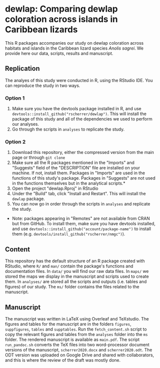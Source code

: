 # dewlap: Comparing dewlap coloration across islands in Caribbean lizards

This R packages accompanies our study on dewlap coloration across habitats and islands in the Caribbean lizard species *Anolis sagrei*. We provide here our data, scripts, results and manuscript. 

## Replication

The analyes of this study were conducted in R, using the RStudio IDE. You can reproduce the study in two ways.

### Option 1

1. Make sure you have the devtools package installed in R, and use `devtools::install_github("rscherrer/dewlap")`. This will install the package of this study and all of the dependencies we used to perform our analyses.
2. Go through the scripts in `analyses` to replicate the study.

### Option 2

1. Download this repository, either the compressed version from the main page or through `git clone`
2. Make sure all the R packages mentioned in the "Imports" and "Suggests" field of the "DESCRIPTION" file are installed on your machine. If not, install them. Packages in "Imports" are used in the functions of this study's package. Packages in "Suggests" are not used in the functions themselves but in the analytical scripts.*
3. Open the project "dewlap.Rproj" in RStudio
4. Under the "Build" tab, click "Install and Restart". This will install the `dewlap` package.
5. You can now go in order through the scripts in `analyses` and replicate the study.

* Note: packages appearing in "Remotes" are not available from CRAN but from GitHub. To install them, make sure you have devtools installed, and use `devtools::install_github("account/package-name")` to install them (e.g. `devtools/install_github("rscherrer/nmgc")`).

## Content

This repository has the default structure of an R package created with RStudio, where `R/` and `man/` contain the package's functions and documentation files. In `data/` you will find our raw data files. In `maps/` we stored the maps we display in the manuscript and scripts used to create them. In `analyses/` are stored all the scripts and outputs (i.e. tables and figures) of our study. The `ms/` folder contains the files related to the manuscript. 

## Manuscript

The manuscript was written in LaTeX using Overleaf and TeXstudio. The figures and tables for the manuscript are in the folders `figures`, `suppfigures`, `tables` and `supptables`. Run the `fetch_content.sh` script to copy the relevant figures and tables from the `analyses` folder into the `ms` folder. The rendered manuscript is available as `main.pdf`. The script `run_pandoc.sh` converts the TeX files into two word-processor document versions of the manuscript, `scherrer2020.docx` and `scherrer2020.odt`. The ODT version was uploaded on Google Drive and shared with collaborators, and this is where the review of the draft was mostly done.
